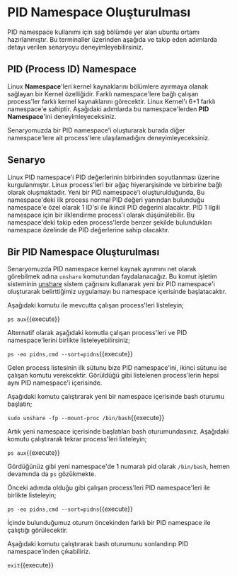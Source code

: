# PID Namespace Oluşturulması

PID namespace kullanımı için sağ bölümde yer alan ubuntu ortamı hazırlanmıştır. Bu terminaller üzerinden aşağıda ve takip eden adımlarda detayı verilen senaryoyu deneyimleyebilirsiniz.

## PID (Process ID) Namespace

Linux **Namespace**'leri kernel kaynaklarını bölümlere ayırmaya olanak sağlayan bir Kernel özelliğidir. Farklı namespace'lere bağlı çalışan process'ler farklı kernel kaynaklarını görecektir. Linux Kernel'ı 6+1 farklı namespace'e sahiptir. Aşağıdaki adımlarda bu namespace'lerden **PID Namespace**'ini deneyimleyeceksiniz.

Senaryomuzda bir PID namespace'i oluşturarak burada diğer namespace'lere ait process'lere ulaşılamadığını deneyimleyeceksiniz.

## Senaryo

Linux PID namespace'i PID değerlerinin birbirinden soyutlanması üzerine kurgulanmıştır. Linux process'leri bir ağaç hiyerarşisinde ve birbirine bağlı olarak oluşmaktadır. Yeni bir PID namespace'i oluşturulduğunda, Bu namespace'deki ilk process normal PID değeri yanından bulunduğu namespace'e özel olarak 1 ID'si ile ikincil PID değerini alacaktır. PID 1 ilgili namespace için bir ilklendirme process'i olarak düşünülebilir. Bu namespace'deki takip eden process'lerde benzer şekilde bulundukları namespace özelinde de PID değerlerine sahip olacaktır.

## Bir PID Namespace Oluşturulması

Senaryomuzda PID namespace kernel kaynak ayrımını net olarak görebilmek adına `unshare` komutundan faydalanacağız. Bu komut işletim sisteminin [unshare](http://man7.org/linux/man-pages/man2/unshare.2.html) sistem çağrısını kullanarak yeni bir PID namespace'i oluşturarak belirttiğimiz uygulamayı bu namespace içerisinde başlatacaktır.

Aşağıdaki komutu ile mevcutta çalışan process'leri listeleyin;

`ps aux`{{execute}}

Alternatif olarak aşağıdaki komutla çalışan process'leri ve PID namespace'lerini birlikte listeleyebilirsiniz;

`ps -eo pidns,cmd --sort=pidns`{{execute}}

Gelen process listesinin ilk sütunu bize PID namespace'ini, ikinci sütunu ise çalışan komutu verekcektir. Görüldüğü gibi listelenen process'lerin hepsi aynı PID namespace'i içerisinde.

Aşağıdaki komutu çalıştırarak yeni bir namespace içerisinde bash oturumu başlatın;

`sudo unshare -fp --mount-proc /bin/bash`{{execute}}

Artık yeni namespace içerisinde başlatılan bash oturumundasınız. Aşağıdaki komutu çalıştırarak tekrar process'leri listeleyin;

`ps aux`{{execute}}

Gördüğünüz gibi yeni namespace'de 1 numaralı pid olarak `/bin/bash`, hemen devamında da `ps` gözükmekte.

Önceki adımda olduğu gibi çalışan process'leri PID namespace'leri ile birlikte listeleyin;

`ps -eo pidns,cmd --sort=pidns`{{execute}}

İçinde bulunduğumuz oturum öncekinden farklı bir PID namespace ile çalıştığı görülecektir.

Aşağıdaki komutu çalıştırarak bash oturumunu sonlandırıp PID namespace'inden çıkabiliriz.

`exit`{{execute}}
